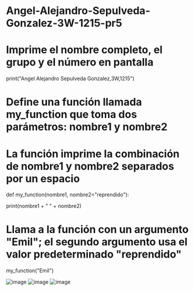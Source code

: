 # Angel-Alejandro-Sepulveda-Gonzalez-3W-1215-pr5
# Imprime el nombre completo, el grupo y el número en pantalla

print("Angel Alejandro Sepulveda Gonzalez,3W,1215")

# Define una función llamada my_function que toma dos parámetros: nombre1 y nombre2
# La función imprime la combinación de nombre1 y nombre2 separados por un espacio

def my_function(nombre1, nombre2="reprendido"):

  print(nombre1 + " " + nombre2)

# Llama a la función con un argumento "Emil"; el segundo argumento usa el valor predeterminado "reprendido"

my_function("Emil")

![image](https://github.com/user-attachments/assets/2c968606-c853-40c2-b617-296480424c3a)
![image](https://github.com/user-attachments/assets/c5aa2068-cce7-4189-bcfa-e104af0028b9)
![image](https://github.com/user-attachments/assets/f81d4e31-ab7c-4530-b065-2af7f161dc22)
